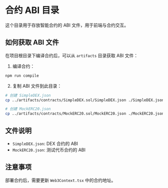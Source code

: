 # 合约 ABI 目录

这个目录用于存放智能合约的 ABI 文件，用于前端与合约交互。

## 如何获取 ABI 文件

在项目根目录下编译合约后，可以从 `artifacts` 目录获取 ABI 文件：

1. 编译合约：
```bash
npm run compile
```

2. 复制 ABI 文件到此目录：
```bash
# 创建 SimpleDEX.json
cp ../artifacts/contracts/SimpleDEX.sol/SimpleDEX.json ./SimpleDEX.json

# 创建 MockERC20.json
cp ../artifacts/contracts/MockERC20.sol/MockERC20.json ./MockERC20.json
```

## 文件说明

- `SimpleDEX.json`: DEX 合约的 ABI
- `MockERC20.json`: 测试代币合约的 ABI

## 注意事项

部署合约后，需要更新 `Web3Context.tsx` 中的合约地址。 